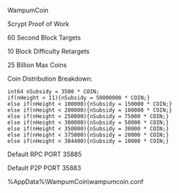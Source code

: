 WampumCoin

Scrypt Proof of Work

60 Second Block Targets

10 Block Difficulty Retargets

25 Billion Max Coins

Coin Distribution Breakdown:

	int64 nSubsidy = 3500 * COIN;
    if(nHeight < 11){nSubsidy = 50000000 * COIN;}
	else if(nHeight < 100000){nSubsidy = 150000 * COIN;}
	else if(nHeight < 200000){nSubsidy = 100000 * COIN;}
	else if(nHeight < 250000){nSubsidy = 75000 * COIN;}
	else if(nHeight < 300000){nSubsidy = 50000 * COIN;}
	else if(nHeight < 350000){nSubsidy = 30000 * COIN;}
	else if(nHeight < 375000){nSubsidy = 20000 * COIN;}
	else if(nHeight < 384400){nSubsidy = 10000 * COIN;}

Default RPC PORT 35885

Default P2P PORT 35883

%AppData%\WampumCoin\wampumcoin.conf

